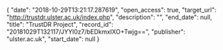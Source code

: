 {
  "date": "2018-10-29T13:21:17.287619", 
  "open_access": true, 
  "target_url": "http://trustdr.ulster.ac.uk/index.php", 
  "description": "", 
  "end_date": null, 
  "title": "TrustDR Project", 
  "record_id": "20181029T132117/JYYI0z7/bEDkmxIXO+Twjg==", 
  "publisher": "ulster.ac.uk", 
  "start_date": null
}

